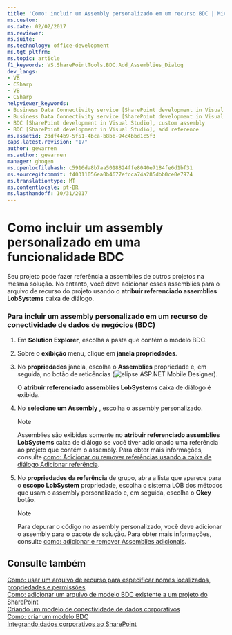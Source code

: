 ```yaml
---
title: 'Como: incluir um Assembly personalizado em um recurso BDC | Microsoft Docs'
ms.custom: 
ms.date: 02/02/2017
ms.reviewer: 
ms.suite: 
ms.technology: office-development
ms.tgt_pltfrm: 
ms.topic: article
f1_keywords: VS.SharePointTools.BDC.Add_Assemblies_Dialog
dev_langs:
- VB
- CSharp
- VB
- CSharp
helpviewer_keywords:
- Business Data Connectivity service [SharePoint development in Visual Studio], add reference
- Business Data Connectivity service [SharePoint development in Visual Studio], custom assembly
- BDC [SharePoint development in Visual Studio], custom assembly
- BDC [SharePoint development in Visual Studio], add reference
ms.assetid: 2ddf44b9-5f51-4bca-b8bb-94c4bbd1c5f3
caps.latest.revision: "17"
author: gewarren
ms.author: gewarren
manager: ghogen
ms.openlocfilehash: c5916da8b7aa5018824ffe8040e7184fe6d1bf31
ms.sourcegitcommit: f40311056ea0b4677efcca74a285dbb0ce0e7974
ms.translationtype: MT
ms.contentlocale: pt-BR
ms.lasthandoff: 10/31/2017
---
```

# <a name="how-to-include-a-custom-assembly-in-a-bdc-feature"></a>Como incluir um assembly personalizado em uma funcionalidade BDC
  Seu projeto pode fazer referência a assemblies de outros projetos na mesma solução. No entanto, você deve adicionar esses assemblies para o arquivo de recurso do projeto usando o **atribuir referenciado assemblies LobSystems** caixa de diálogo.  
  
### <a name="to-include-a-custom-assembly-in-a-business-data-connectivity-bdc-feature"></a>Para incluir um assembly personalizado em um recurso de conectividade de dados de negócios (BDC)  
  
1.  Em **Solution Explorer**, escolha a pasta que contém o modelo BDC.  
  
2.  Sobre o **exibição** menu, clique em **janela propriedades**.  
  
3.  No **propriedades** janela, escolha o **Assemblies** propriedade e, em seguida, no botão de reticências (![elipse ASP.NET Mobile Designer](../sharepoint/media/mwellipsis.gif "ASP.NET para dispositivos móveis Elipse de Designer")).  
  
     O **atribuir referenciado assemblies LobSystems** caixa de diálogo é exibida.  
  
4.  No **selecione um Assembly** , escolha o assembly personalizado.  
  
    > [!NOTE]  
    >  Assemblies são exibidas somente no **atribuir referenciado assemblies LobSystems** caixa de diálogo se você tiver adicionado uma referência ao projeto que contém o assembly. Para obter mais informações, consulte [como: Adicionar ou remover referências usando a caixa de diálogo Adicionar referência](http://msdn.microsoft.com/en-us/3bd75d61-f00c-47c0-86a2-dd1f20e231c9).  
  
5.  No **propriedades da referência** de grupo, abra a lista que aparece para o **escopo LobSystem** propriedade, escolha o sistema LOB dos métodos que usam o assembly personalizado e, em seguida, escolha o **Okey**  botão.  
  
    > [!NOTE]  
    >  Para depurar o código no assembly personalizado, você deve adicionar o assembly para o pacote de solução. Para obter mais informações, consulte [como: adicionar e remover Assemblies adicionais](../sharepoint/how-to-add-and-remove-additional-assemblies.md).  
  
## <a name="see-also"></a>Consulte também  
 [Como: usar um arquivo de recurso para especificar nomes localizados, propriedades e permissões](../sharepoint/how-to-use-a-resource-file-to-specify-localized-names-properties-and-permissions.md)   
 [Como: adicionar um arquivo de modelo BDC existente a um projeto do SharePoint](../sharepoint/how-to-add-an-existing-bdc-model-file-to-a-sharepoint-project.md)   
 [Criando um modelo de conectividade de dados corporativos](../sharepoint/creating-a-business-data-connectivity-model.md)   
 [Como: criar um modelo BDC](../sharepoint/how-to-create-a-bdc-model.md)   
 [Integrando dados corporativos ao SharePoint](../sharepoint/integrating-business-data-into-sharepoint.md)  
  
  